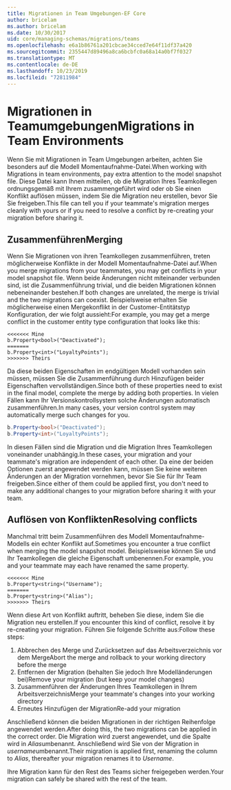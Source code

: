 ```yaml
---
title: Migrationen in Team Umgebungen-EF Core
author: bricelam
ms.author: bricelam
ms.date: 10/30/2017
uid: core/managing-schemas/migrations/teams
ms.openlocfilehash: e6a1b86761a201cbcae34cced7e64f11df37a420
ms.sourcegitcommit: 2355447d89496a8ca6bcbfc0a68a14a0bf7f0327
ms.translationtype: MT
ms.contentlocale: de-DE
ms.lasthandoff: 10/23/2019
ms.locfileid: "72811984"
---
```

# <a name="migrations-in-team-environments"></a><span data-ttu-id="583b3-102">Migrationen in Teamumgebungen</span><span class="sxs-lookup"><span data-stu-id="583b3-102">Migrations in Team Environments</span></span>

<span data-ttu-id="583b3-103">Wenn Sie mit Migrationen in Team Umgebungen arbeiten, achten Sie besonders auf die Modell Momentaufnahme-Datei.</span><span class="sxs-lookup"><span data-stu-id="583b3-103">When working with Migrations in team environments, pay extra attention to the model snapshot file.</span></span> <span data-ttu-id="583b3-104">Diese Datei kann Ihnen mitteilen, ob die Migration Ihres Teamkollegen ordnungsgemäß mit Ihrem zusammengeführt wird oder ob Sie einen Konflikt auflösen müssen, indem Sie die Migration neu erstellen, bevor Sie Sie freigeben.</span><span class="sxs-lookup"><span data-stu-id="583b3-104">This file can tell you if your teammate's migration merges cleanly with yours or if you need to resolve a conflict by re-creating your migration before sharing it.</span></span>

## <a name="merging"></a><span data-ttu-id="583b3-105">Zusammenführen</span><span class="sxs-lookup"><span data-stu-id="583b3-105">Merging</span></span>

<span data-ttu-id="583b3-106">Wenn Sie Migrationen von ihren Teamkollegen zusammenführen, treten möglicherweise Konflikte in der Modell Momentaufnahme-Datei auf.</span><span class="sxs-lookup"><span data-stu-id="583b3-106">When you merge migrations from your teammates, you may get conflicts in your model snapshot file.</span></span> <span data-ttu-id="583b3-107">Wenn beide Änderungen nicht miteinander verbunden sind, ist die Zusammenführung trivial, und die beiden Migrationen können nebeneinander bestehen.</span><span class="sxs-lookup"><span data-stu-id="583b3-107">If both changes are unrelated, the merge is trivial and the two migrations can coexist.</span></span> <span data-ttu-id="583b3-108">Beispielsweise erhalten Sie möglicherweise einen Mergekonflikt in der Customer-Entitätstyp Konfiguration, der wie folgt aussieht:</span><span class="sxs-lookup"><span data-stu-id="583b3-108">For example, you may get a merge conflict in the customer entity type configuration that looks like this:</span></span>

    <<<<<<< Mine
    b.Property<bool>("Deactivated");
    =======
    b.Property<int>("LoyaltyPoints");
    >>>>>>> Theirs

<span data-ttu-id="583b3-109">Da diese beiden Eigenschaften im endgültigen Modell vorhanden sein müssen, müssen Sie die Zusammenführung durch Hinzufügen beider Eigenschaften vervollständigen.</span><span class="sxs-lookup"><span data-stu-id="583b3-109">Since both of these properties need to exist in the final model, complete the merge by adding both properties.</span></span> <span data-ttu-id="583b3-110">In vielen Fällen kann Ihr Versionskontrollsystem solche Änderungen automatisch zusammenführen.</span><span class="sxs-lookup"><span data-stu-id="583b3-110">In many cases, your version control system may automatically merge such changes for you.</span></span>

``` csharp
b.Property<bool>("Deactivated");
b.Property<int>("LoyaltyPoints");
```

<span data-ttu-id="583b3-111">In diesen Fällen sind die Migration und die Migration Ihres Teamkollegen voneinander unabhängig.</span><span class="sxs-lookup"><span data-stu-id="583b3-111">In these cases, your migration and your teammate's migration are independent of each other.</span></span> <span data-ttu-id="583b3-112">Da eine der beiden Optionen zuerst angewendet werden kann, müssen Sie keine weiteren Änderungen an der Migration vornehmen, bevor Sie Sie für Ihr Team freigeben.</span><span class="sxs-lookup"><span data-stu-id="583b3-112">Since either of them could be applied first, you don't need to make any additional changes to your migration before sharing it with your team.</span></span>

## <a name="resolving-conflicts"></a><span data-ttu-id="583b3-113">Auflösen von Konflikten</span><span class="sxs-lookup"><span data-stu-id="583b3-113">Resolving conflicts</span></span>

<span data-ttu-id="583b3-114">Manchmal tritt beim Zusammenführen des Modell Momentaufnahme-Modells ein echter Konflikt auf.</span><span class="sxs-lookup"><span data-stu-id="583b3-114">Sometimes you encounter a true conflict when merging the model snapshot model.</span></span> <span data-ttu-id="583b3-115">Beispielsweise können Sie und Ihr Teamkollegen die gleiche Eigenschaft umbenennen.</span><span class="sxs-lookup"><span data-stu-id="583b3-115">For example, you and your teammate may each have renamed the same property.</span></span>

    <<<<<<< Mine
    b.Property<string>("Username");
    =======
    b.Property<string>("Alias");
    >>>>>>> Theirs

<span data-ttu-id="583b3-116">Wenn diese Art von Konflikt auftritt, beheben Sie diese, indem Sie die Migration neu erstellen.</span><span class="sxs-lookup"><span data-stu-id="583b3-116">If you encounter this kind of conflict, resolve it by re-creating your migration.</span></span> <span data-ttu-id="583b3-117">Führen Sie folgende Schritte aus:</span><span class="sxs-lookup"><span data-stu-id="583b3-117">Follow these steps:</span></span>

1. <span data-ttu-id="583b3-118">Abbrechen des Merge und Zurücksetzen auf das Arbeitsverzeichnis vor dem Merge</span><span class="sxs-lookup"><span data-stu-id="583b3-118">Abort the merge and rollback to your working directory before the merge</span></span>
2. <span data-ttu-id="583b3-119">Entfernen der Migration (behalten Sie jedoch Ihre Modelländerungen bei)</span><span class="sxs-lookup"><span data-stu-id="583b3-119">Remove your migration (but keep your model changes)</span></span>
3. <span data-ttu-id="583b3-120">Zusammenführen der Änderungen Ihres Teamkollegen in Ihrem Arbeitsverzeichnis</span><span class="sxs-lookup"><span data-stu-id="583b3-120">Merge your teammate's changes into your working directory</span></span>
4. <span data-ttu-id="583b3-121">Erneutes Hinzufügen der Migration</span><span class="sxs-lookup"><span data-stu-id="583b3-121">Re-add your migration</span></span>

<span data-ttu-id="583b3-122">Anschließend können die beiden Migrationen in der richtigen Reihenfolge angewendet werden.</span><span class="sxs-lookup"><span data-stu-id="583b3-122">After doing this, the two migrations can be applied in the correct order.</span></span> <span data-ttu-id="583b3-123">Die Migration wird zuerst angewendet, und die Spalte wird in *Alias*umbenannt. Anschließend wird Sie von der Migration in *username*umbenannt.</span><span class="sxs-lookup"><span data-stu-id="583b3-123">Their migration is applied first, renaming the column to *Alias*, thereafter your migration renames it to *Username*.</span></span>

<span data-ttu-id="583b3-124">Ihre Migration kann für den Rest des Teams sicher freigegeben werden.</span><span class="sxs-lookup"><span data-stu-id="583b3-124">Your migration can safely be shared with the rest of the team.</span></span>
